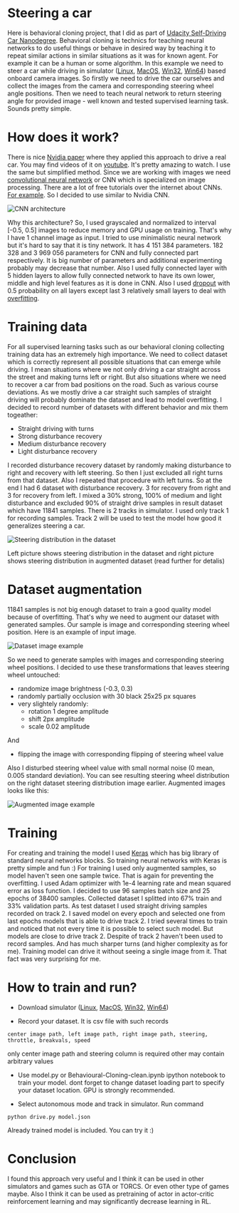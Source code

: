# Steering a car

Here is behavioral cloning project, that I did as part of [Udacity Self-Driving Car Nanodegree](https://www.udacity.com/drive).
Behavioral cloning is technics for teaching neural networks to do useful things or behave in desired way by teaching it
to repeat similar actions in similar situations as it was for known agent. For example it can be a human or some algorithm.
In this example we need to steer a car while driving in simulator 
([Linux](https://d17h27t6h515a5.cloudfront.net/topher/2016/November/5831f0f7_simulator-linux/simulator-linux.zip),
[MacOS](https://d17h27t6h515a5.cloudfront.net/topher/2016/November/5831f290_simulator-macos/simulator-macos.zip),
[Win32](https://d17h27t6h515a5.cloudfront.net/topher/2016/November/5831f4b6_simulator-windows-32/simulator-windows-32.zip),
[Win64](https://d17h27t6h515a5.cloudfront.net/topher/2016/November/5831f3a4_simulator-windows-64/simulator-windows-64.zip))
based onboard camera images. So firstly we need to drive the car ourselves and collect the images from the camera and
corresponding steering wheel angle positions. Then we need to teach neural network to return steering angle for provided
image - well known and tested supervised learning task. Sounds pretty simple.

# How does it work?

There is nice [Nvidia paper](http://images.nvidia.com/content/tegra/automotive/images/2016/solutions/pdf/end-to-end-dl-using-px.pdf)
where they applied this approach to drive a real car. You may find videos of it on [youtube](https://www.youtube.com/results?search_query=nvidia+bb8). It's pretty amazing to watch.
I use the same but simplified method. Since we are working with images we need
[convolutional neural network](https://en.wikipedia.org/wiki/Convolutional_neural_network) or CNN which is specialized on image processing.
There are a lot of free tutorials over the internet about CNNs. [For example](https://www.udacity.com/course/deep-learning--ud730).
So I decided to use similar to Nvidia CNN.

![CNN architecture](https://github.com/parilo/steering-a-car-behavioral-cloning/blob/master/Proj3-CNN.png "CNN architecture")

Why this architecture? So, I used grayscaled and normalized to interval [-0.5, 0.5] images to reduce memory and GPU usage on training. That's why I have 1 channel image as input.
I tried to use minimalistic neural network but it's hard to say that it is tiny network. It has 4 151 384 parameters. 182 328 and 3 969 056 parameters
for CNN and fully connected part respectively. It is big number of parameters and additional experimenting probably may decrease that number. Also I
used fully connected layer with 5 hidden layers to allow fully connected network to have its own lower, middle and high level features as it is
done in CNN. Also I used [dropout](https://en.wikipedia.org/wiki/Convolutional_neural_network#Dropout) with 0.5 probability on all layers except last 3 
relatively small layers to deal with [overfitting](https://en.wikipedia.org/wiki/Overfitting).

# Training data

For all supervised learning tasks such as our behavioral cloning collecting training data has an extremely high importance. We need to collect dataset which
is correctly represent all possible situations that can emerge while driving. I mean situations where we not only driving a car straight across the street and
making turns left or right. But also situations where we need to recover a car from bad positions on the road. Such as various course deviations. As we mostly
drive a car straight such samples of straight driving will probably dominate the dataset and lead to model overfitting. I decided to record number of datasets with
different behavior and mix them togeather:
- Straight driving with turns
- Strong disturbance recovery
- Medium disturbance recovery
- Light disturbance recovery

I recorded disturbance recovery dataset by randomly making disturbance to right and recovery with left steering. So then I just excluded all right turns from that dataset.
Also I repeated that procedure with left turns. So at the end I had 6 dataset with disturbance recovery. 3 for recovery from right and 3 for recovery from left.
I mixed a 30% strong, 100% of medium and light disturbance and excluded 90% of straight drive samples in result dataset which have 11841 samples.
There is 2 tracks in simulator. I used only track 1 for recording samples. Track 2 will be used to test the model how good it generalizes steering a car.

![Steering distribution in the dataset](https://github.com/parilo/steering-a-car-behavioral-cloning/blob/master/dataset-steering-distribution.png "Steering distribution in the dataset")

Left picture shows steering distribution in the dataset and right picture shows steering distribution in augmented dataset (read further for detalis)

# Dataset augmentation

11841 samples is not big enough dataset to train a good quality model because of overfitting. That's why we need to augment our dataset with generated samples. Our sample is image and corresponding steering wheel position.
Here is an example of input image.

![Dataset image example](https://github.com/parilo/steering-a-car-behavioral-cloning/blob/master/dataset-image-example.png "Dataset image example")

So we need to generate samples with images and corresponding steering wheel positions. I decided to use these transformations that leaves steering wheel untouched:
- randomize image brightness (-0.3, 0.3)
- randomly partially occlusion with 30 black 25x25 px squares
- very slightely randomly:
    - rotation 1 degree amplitude
    - shift 2px amplitude
    - scale 0.02 amplitude

And
- flipping the image with corresponding flipping of steering wheel value

Also I disturbed steering wheel value with small normal noise (0 mean, 0.005 standard deviation). You can see resulting steering wheel distribution on the right dataset steering distribution image earlier.
Augmented images looks like this:

![Augmented image example](https://github.com/parilo/steering-a-car-behavioral-cloning/blob/master/augmented-image-example.png "Augmented image example")

# Training

For creating and training the model I used [Keras](https://keras.io/) which has big library of standard neural networks blocks. So training neural networks with Keras is pretty simple and fun :)
For training I used only augmented samples, so model haven't seen one sample twice. That is again for preventing the overfitting. I used Adam optimizer with 1e-4 learning rate and mean squared error as loss function.
I decided to use 96 samples batch size and 25 epochs of 38400 samples. Collected dataset I splitted into 67% train and 33% validation parts. As test dataset I used straight driving samples recorded on track 2.
I saved model on every epoch and selected one from last epochs models that is able to drive track 2. I tried several times to train and noticed that not every time it is possible to select such model. But models are close to drive track 2.
Despite of track 2 haven't been used to record samples. And has much sharper turns (and higher complexity as for me). Training model can drive it without seeing a single image from it. That fact was very surprising for me.

# How to train and run?

- Download simulator ([Linux](https://d17h27t6h515a5.cloudfront.net/topher/2016/November/5831f0f7_simulator-linux/simulator-linux.zip),
[MacOS](https://d17h27t6h515a5.cloudfront.net/topher/2016/November/5831f290_simulator-macos/simulator-macos.zip),
[Win32](https://d17h27t6h515a5.cloudfront.net/topher/2016/November/5831f4b6_simulator-windows-32/simulator-windows-32.zip),
[Win64](https://d17h27t6h515a5.cloudfront.net/topher/2016/November/5831f3a4_simulator-windows-64/simulator-windows-64.zip))

- Record your dataset. It is csv file with such records
```
center image path, left image path, right image path, steering, throttle, breakvals, speed
```
only center image path and steering column is required other may contain arbitrary values

- Use model.py or Behavioural-Cloning-clean.ipynb ipython notebook to train your model.
    dont forget to change dataset loading part to specify your dataset location.
    GPU is strongly recommended.

- Select autonomous mode and track in simulator. Run command
```
python drive.py model.json
```
Already trained model is included. You can try it :)

# Conclusion

I found this approach very useful and I think it can be used in other simulators and games such as GTA or TORCS. Or even other type of games maybe.
Also I think it can be used as pretraining of actor in actor-critic reinforcement learning and may significantly decrease
learning in RL.
